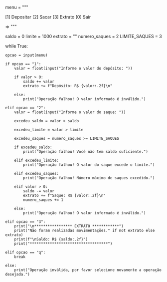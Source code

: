 menu = """

[1] Depositar
[2] Sacar
[3] Extrato
[0] Sair

=> """

saldo = 0
limite = 1000
extrato = ""
numero_saques = 2
LIMITE_SAQUES = 3

while True:

    opcao = input(menu)

    if opcao == "1":
        valor = float(input("Informe o valor do depósito: "))

        if valor > 0:
            saldo += valor
            extrato += f"Depósito: R$ {valor:.2f}\n"

        else:
            print("Operação falhou! O valor informado é inválido.")

    elif opcao == "2":
        valor = float(input("Informe o valor do saque: "))

        excedeu_saldo = valor > saldo

        excedeu_limite = valor > limite

        excedeu_saques = numero_saques >= LIMITE_SAQUES

        if excedeu_saldo:
            print("Operação falhou! Você não tem saldo suficiente.")

        elif excedeu_limite:
            print("Operação falhou! O valor do saque excede o limite.")

        elif excedeu_saques:
            print("Operação falhou! Número máximo de saques excedido.")

        elif valor > 0:
            saldo -= valor
            extrato += f"Saque: R$ {valor:.2f}\n"
            numero_saques += 1

        else:
            print("Operação falhou! O valor informado é inválido.")

    elif opcao == "3":
        print("\n***************** EXTRATO ************")
        print("Não foram realizadas movimentações." if not extrato else extrato)
        print(f"\nSaldo: R$ {saldo:.2f}")
        print("***********************************")

    elif opcao == "q":
        break

    else:
        print("Operação inválida, por favor selecione novamente a operação desejada.")
